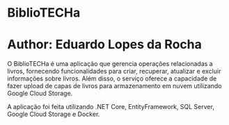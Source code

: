 # BiblioTECHa
# Author: Eduardo Lopes da Rocha

O BiblioTECHa é uma aplicação que gerencia operações relacionadas a livros, fornecendo funcionalidades para criar, recuperar, atualizar e excluir informações sobre livros. Além disso, o serviço oferece a capacidade de fazer upload de capas de livros para armazenamento em nuvem utilizando Google Cloud Storage.

A aplicação foi feita utilizando .NET Core, EntityFramework, SQL Server, Google Cloud Storage e Docker.

